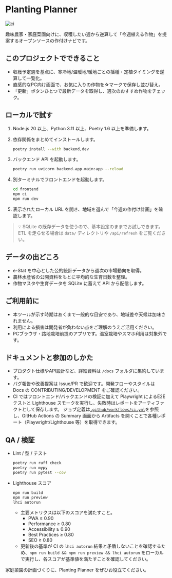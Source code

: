 # Planting Planner
<!-- markdownlint-disable MD013 -->

![ci](https://github.com/R-N-A/planting-planner/actions/workflows/ci.yml/badge.svg)

趣味農家・家庭菜園向けに、収穫したい週から逆算して「今週植える作物」を提案するオープンソースの作付けナビです。

## このプロジェクトでできること

- 収穫予定週を基点に、寒冷地/温暖地/暖地ごとの播種・定植タイミングを逆算して一覧化。
- 直感的なPC向け画面で、お気に入りの作物を☆マークで保存し並び替え。
- 「更新」ボタンひとつで最新データを取得し、週次のおすすめ作物をチェック。

## ローカルで試す

1. Node.js 20 以上、Python 3.11 以上、Poetry 1.6 以上を準備します。
2. 依存関係をまとめてインストールします。

   ```bash
   poetry install --with backend,dev
   ```

3. バックエンド API を起動します。

   ```bash
   poetry run uvicorn backend.app.main:app --reload
   ```

4. 別ターミナルでフロントエンドを起動します。

   ```bash
   cd frontend
   npm ci
   npm run dev
   ```

5. 表示されたローカル URL を開き、地域を選んで「今週の作付け計画」を確認します。

> 💡 SQLite の既存データを使うので、基本設定のままでお試しできます。
> ETL を走らせる場合は `data/` ディレクトリや `/api/refresh` をご覧ください。

## データの出どころ

- e-Stat を中心とした公的統計データから週次の市場動向を取得。
- 農林水産省の公開資料をもとに平均的な生育日数を整理。
- 作物マスタや生育データを SQLite に蓄えて API から配信します。

## ご利用前に

- 本ツールが示す時期はあくまで一般的な目安であり、地域差や天候は加味されません。
- 利用による損害は開発者が負わない点をご理解のうえご活用ください。
- PCブラウザ・路地栽培前提のアプリです。温室栽培やスマホ利用は対象外です。

## ドキュメントと参加のしかた

- プロダクト仕様やAPI設計など、詳細資料は `/docs` フォルダに集約しています。
- バグ報告や改善提案は Issue/PR で歓迎です。開発フローやスタイルは Docs の CONTRIBUTING/DEVELOPMENT をご確認ください。
- CI ではフロントエンド/バックエンドの検証に加えて Playwright によるE2Eテストと Lighthouse スモークを実行し、失敗時はレポートをアーティファクトとして保存します。
  ジョブ定義は[`.github/workflows/ci.yml`](.github/workflows/ci.yml)を参照し、GitHub Actions の Summary 画面から Artifacts を開くことで各種レポート（Playwright/Lighthouse 等）を取得できます。

## QA / 検証

- Lint / 型 / テスト

  ```bash
  poetry run ruff check
  poetry run mypy
  poetry run pytest --cov
  ```

- Lighthouse スコア

  ```bash
  npm run build
  npm run preview
  lhci autorun
  ```

  - 主要メトリクスは以下のスコアを満たすこと。
    - PWA ≥ 0.90
    - Performance ≥ 0.80
    - Accessibility ≥ 0.90
    - Best Practices ≥ 0.80
    - SEO ≥ 0.80
  - 更新後の基準が CI の `lhci autorun` 結果と矛盾しないことを確認するため、`npm run build && npm run preview && lhci autorun`
    をローカルで実行し、各スコアが基準値を満たすことを確認してください。

家庭菜園の計画づくりに、Planting Planner をぜひお役立てください。
